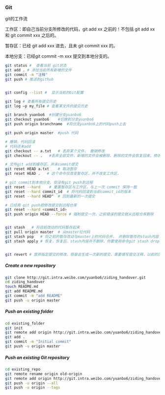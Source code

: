 ### Git

git的工作流

工作区：即自己当前分支所修改的代码，git add xx 之前的！不包括 git add xx 和 git commit xxx 之后的。

暂存区：已经 git add xxx 进去，且未 git commit xxx 的。

本地分支：已经git commit -m xxx 提交到本地分支的。

```bash
git status #  查看当前 git状态
git add . # 添加当前所有新增的文件
git commit -m "注释"
git push # 推送到github


git config --list #  显示当前的Git配置

git log # 查看所有提交历史
git log –p my_file # 查看某文件的提交历史

git branch yuanbo6	#创建分支yuanbo6
git checkout yuanbo6	#切换到分支yuanbo6
git push origin branchname	#将分支yuanbo6上的代码push上去

git push origin master  #push 代码

# 撤销，代码回滚
# 代码还未add
git checkout -- a.txt   # 丢弃某个文件， 撤销修改
git checkout -- .   #丢弃全部文件，新增的文件会被删除、删除的文件会恢复回来、修改的文件会回去。

# 文件git add到缓存区，并未commit提交
git reset HEAD a.txt	# 取消暂存 
git reset HEAD .   # 这个命令仅改变暂存区，并不改变工作区，

# git commit到本地分支、但没有git push到远程
git reset --hard	# 重置暂存区与工作区，与上一次 commit 保持一致
git reset --hard commit_id 	# 将代码回滚到当前commit_id的版本
git reset --hard HEAD^  # 回到最新的一次提交

# 已经用 git push把修改提交到远程仓库
git reset --hard <commit_id>
git push origin HEAD --force # 强制提交一次，之前错误的提交就从远程仓库删除


git stash	# 将目前改动的代码暂存起来
git pull origin master	# 从master拉代码
git stash pop	# 将之前的暂存改动与master上的代码合并， 并删除暂存的stash内容
git stash apply # 恢复，恢复后，stash内容并不删除，你要使用命令git stash drop来删除


git revert # 放弃指定提交的修改，但是会生成一次新的提交，需要填写提交注释，以前的历史记录都在；
```



##### Create a new repository

```bash
git clone http://git.intra.weibo.com/yuanbo6/ziding_handover.git
cd ziding_handover
touch README.md
git add README.md
git commit -m "add README"
git push -u origin master
```

##### Push an existing folder

```bash
cd existing_folder
git init
git remote add origin http://git.intra.weibo.com/yuanbo6/ziding_handover.git
git add .
git commit -m "Initial commit"
git push -u origin master
```

##### Push an existing Git repository

```bash
cd existing_repo
git remote rename origin old-origin
git remote add origin http://git.intra.weibo.com/yuanbo6/ziding_handover.git
git push -u origin --all
git push -u origin --tags
```